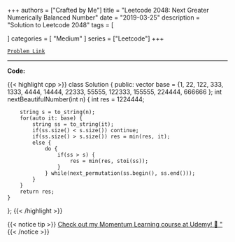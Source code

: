 
+++
authors = ["Crafted by Me"]
title = "Leetcode 2048: Next Greater Numerically Balanced Number"
date = "2019-03-25"
description = "Solution to Leetcode 2048"
tags = [
    
]
categories = [
    "Medium"
]
series = ["Leetcode"]
+++



[`Problem Link`](https://leetcode.com/problems/next-greater-numerically-balanced-number/description/)

---



**Code:**

{{< highlight cpp >}}
class Solution {
public:
    vector<int> base = {1, 22, 122, 333, 1333, 4444, 14444, 22333, 55555, 122333, 155555, 224444, 666666 };
    int nextBeautifulNumber(int n) {
        int res = 1224444;
        
        string s = to_string(n);
        for(auto it: base) {
            string ss = to_string(it);
            if(ss.size() < s.size()) continue;
            if(ss.size() > s.size()) res = min(res, it);
            else {
                do {
                    if(ss > s) {
                        res = min(res, stoi(ss));
                    }
                } while(next_permutation(ss.begin(), ss.end()));
            }
        }
        return res;
    }
};
{{< /highlight >}}



{{< notice tip >}}
[Check out my Momentum Learning course at Udemy! 🚀 "](https://www.udemy.com/course/blind-75-the-data-structures-and-algorithms-essentials/)
{{< /notice >}}

